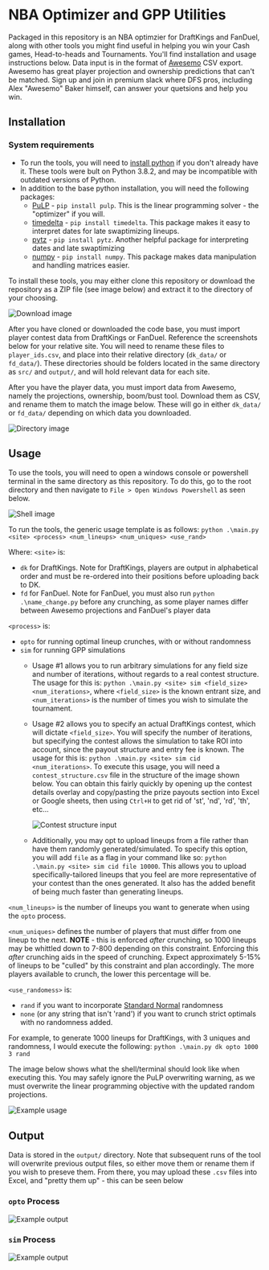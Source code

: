 # NBA Optimizer and GPP Utilities
Packaged in this repository is an NBA optimzier for DraftKings and FanDuel, along with other tools you might find useful in helping you win your Cash games, Head-to-heads and Tournaments. You'll find installation and usage instructions below. Data input is in the format of [Awesemo](https://www.awesemo.com/join/#/) CSV export. Awesemo has great player projection and ownership predictions that can't be matched. Sign up and join in premium slack where DFS pros, including Alex "Awesemo" Baker himself, can answer your quetsions and help you win.

## Installation
### System requirements
- To run the tools, you will need to [install python](https://www.python.org/downloads/) if you don't already have it. These tools were bult on Python 3.8.2, and may be incompatible with outdated versions of Python.
- In addition to the base python installation, you will need the following packages:
    - [PuLP](https://pypi.org/project/PuLP/) - `pip install pulp`. This is the linear programming solver - the "optimizer" if you will.
    - [timedelta](https://pypi.org/project/timedelta/) - `pip install timedelta`. This package makes it easy to interpret dates for late swaptimizing lineups.
    - [pytz](https://pypi.org/project/pytz/) - `pip install pytz`. Another helpful package for interpreting dates and late swaptimizing
    - [numpy](https://pypi.org/project/numpy/) - `pip install numpy`. This package makes data manipulation and handling matrices easier.

To install these tools, you may either clone this repository or download the repository as a ZIP file (see image below) and extract it to the directory of your choosing.
    
![Download image](readme_images/download.png)

After you have cloned or downloaded the code base, you must import player contest data from DraftKings or FanDuel. Reference the screenshots below for your relative site. You will need to rename these files to `player_ids.csv`, and place into their relative directory (`dk_data/` or `fd_data/`). These directories should be folders located in the same directory as `src/` and `output/`, and will hold relevant data for each site.


After you have the player data, you must import data from Awesemo, namely the projections, ownership, boom/bust tool. Download them as CSV, and rename them to match the image below. These will go in either `dk_data/` or `fd_data/` depending on which data you downloaded.

![Directory image](readme_images/directory.png)

## Usage
To use the tools, you will need to open a windows console or powershell terminal in the same directory as this repository. To do this, go to the root directory and then navigate to `File > Open Windows Powershell` as seen below.

![Shell image](readme_images/shell.png)

To run the tools, the generic usage template is as follows:
`python .\main.py <site> <process> <num_lineups> <num_uniques> <use_rand>`

Where:
`<site>` is:
- `dk` for DraftKings. Note for DraftKings, players are output in alphabetical order and must be re-ordered into their positions before uploading back to DK.
- `fd` for FanDuel. Note for FanDuel, you must also run `python .\name_change.py` before any crunching, as some player names differ between Awesemo projections and FanDuel's player data

`<process>` is: 
- `opto` for running optimal lineup crunches, with or without randomness
- `sim` for running GPP simulations
    - Usage #1 allows you to run arbitrary simulations for any field size and number of iterations, without regards to a real contest structure. The usage for this is: `python .\main.py <site> sim <field_size> <num_iterations>`, where `<field_size>` is the known entrant size, and `<num_iterations>` is the number of times you wish to simulate the tournament.
	- Usage #2 allows you to specify an actual DraftKings contest, which will dictate `<field_size>`. You will specify the number of iterations, but specifying the contest allows the simulation to take ROI into account, since the payout structure and entry fee is known. The usage for this is: `python .\main.py <site> sim cid <num_iterations>`. To execute this usage, you will need a `contest_structure.csv` file in the structure of the image shown below. You can obtain this fairly quickly by opening up the contest details overlay and copy/pasting the prize payouts section into Excel or Google sheets, then using `Ctrl+H` to get rid of 'st', 'nd', 'rd', 'th', etc... 

        ![Contest structure input](readme_images/contest_structure_input.png)

    - Additionally, you may opt to upload lineups from a file rather than have them randomly generated/simulated. To specify this option, you will add `file` as a flag in your command like so: `python .\main.py <site> sim cid file 10000`. This allows you to upload specifically-tailored lineups that you feel are more representative of your contest than the ones generated. It also has the added benefit of being much faster than generating lineups.

`<num_lineups>` is the number of lineups you want to generate when using the `opto` process.

`<num_uniques>` defines the number of players that must differ from one lineup to the next. **NOTE** - this is enforced *after* crunching, so 1000 lineups may be whittled down to 7-800 depending on this constraint. Enforcing this *after* crunching aids in the speed of crunching. Expect approximately 5-15% of lineups to be "culled" by this constraint and plan accordingly. The more players available to crunch, the lower this percentage will be.

`<use_randomess>` is:
- `rand` if you want to incorporate [Standard Normal](https://www.mathsisfun.com/data/standard-normal-distribution.html) randomness
- `none` (or any string that isn't 'rand') if you want to crunch strict optimals with no randomness added.

For example, to generate 1000 lineups for DraftKings, with 3 uniques and randomness, I would execute the following:
`python .\main.py dk opto 1000 3 rand`

The image below shows what the shell/terminal should look like when executing this. You may safely ignore the PuLP overwriting warning, as we must overwrite the linear programming objective with the updated random projections.

![Example usage](readme_images/usage.png)

## Output
Data is stored in the `output/` directory. Note that subsequent runs of the tool will overwrite previous output files, so either move them or rename them if you wish to preseve them. From there, you may upload these `.csv` files into Excel, and "pretty them up" - this can be seen below 

### `opto` Process
![Example output](readme_images/opto_output.png)

### `sim` Process
![Example output](readme_images/sim_output.png)
